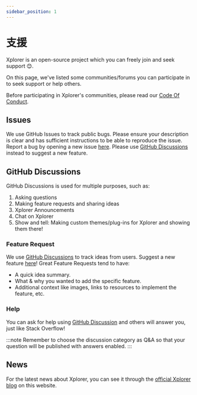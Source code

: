 ```yaml
---
sidebar_position: 1
---
```

# 支援
Xplorer is an open-source project which you can freely join and seek support 😊.

On this page, we've listed some communities/forums you can participate in to seek support or help others.

Before participating in Xplorer's communities, please read our [Code Of Conduct](/community/CODE_OF_CONDUCT/).

## Issues
We use GitHub Issues to track public bugs. Please ensure your description is clear and has sufficient instructions to be able to reproduce the issue. Report a bug by opening a new issue [here](https://github.com/kimlimjustin/xplorer/issues/new). Please use [GitHub Discussions](https://github.com/kimlimjustin/xplorer/discussions) instead to suggest a new feature.

## GitHub Discussions
GitHub Discussions is used for multiple purposes, such as:
1. Asking questions
2. Making feature requests and sharing ideas
3. Xplorer Announcements
4. Chat on Xplorer
5. Show and tell: Making custom themes/plug-ins for Xplorer and showing them there!


### Feature Request
We use [GitHub Discussions](https://github.com/kimlimjustin/xplorer/discussion) to track ideas from users. Suggest a new feature [here](https://github.com/kimlimjustin/xplorer/discussions/new)! Great Feature Requests tend to have:
- A quick idea summary.
- What & why you wanted to add the specific feature.
- Additional context like images, links to resources to implement the feature, etc.
### Help
You can ask for help using [GitHub Discussion](https://github.com/kimlimjustin/xplorer/discussions) and others will answer you, just like Stack Overflow!

:::note Remember to choose the discussion category as Q&A so that your question will be published with answers enabled. :::

## News
For the latest news about Xplorer, you can see it through the [official Xplorer blog](/blog) on this website.
